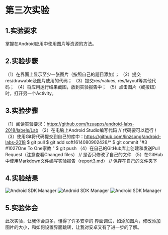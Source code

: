 # 第三次实验

## 1.实验要求

掌握在Android应用中使用图片等资源的方法。

## 2.实验步骤

（1）在界面上显示至少一张图片（按照自己的题目添加）；
（2）提交res/drawable及图片使用的代码； 
（3）提交res/values, res/layout等其他代码； 
（4）将应用运行结果截图，放到实验报告中；
（5）点击图片（或按钮）时，打开另一个Activity。

## 3.实验步骤

（1）阅读实验要求：https://github.com/hzuapps/android-labs-2018/labels/Lab
（2）在电脑上Android Studio编写代码 // 代码要可以运行！
（3）使用Git将代码提交到自己的库中：https://github.com/linzsong/android-labs-2018 $ git pull $ git add soft1614080902426/* $ git commit "#3 #1027One To One家教 " $ git push 
（4）在自己的GitHub库上创建和发送Pull Request（注意查看Changed files） // 是否只修改了自己的文件 
（5）在GitHub中使用Markdown文件编写实验报告（report3.md） // 保存在自己的文件夹下

## 4.实验结果
![Android SDK Manager](https://github.com/Linzsong/android-labs-2018/blob/master/soft1614080902426/lad3%E6%88%AA%E5%9B%BE3.jpg?raw=true)
![Android SDK Manager](https://github.com/Linzsong/android-labs-2018/blob/master/soft1614080902426/lad3%E6%88%AA%E5%9B%BE1.jpg?raw=true)
![Android SDK Manager](https://github.com/Linzsong/android-labs-2018/blob/master/soft1614080902426/lad3%E6%88%AA%E5%9B%BE2.jpg?raw=true)

## 5.实验体会
此次实验，让我体会良多，懂得了许多安卓的 界面调试，如添加图片，修改添加图片的大小，和如何设置界面跳转，让我对安卓又有了进一步的了解。
